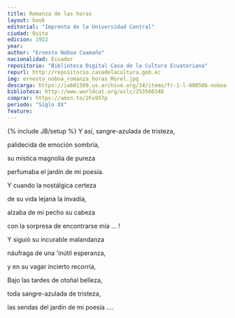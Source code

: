 ```yaml
---
title: Romanza de las horas
layout: book
editorial: "Imprenta de la Universidad Central"
ciudad: Quito
edicion: 1922
year: 
author: "Ernesto Noboa Caamaño"
nacionalidad: Ecuador
repositorio: "Biblioteca Digital Casa de la Cultura Ecuatoriana"
repurl: http://repositorio.casadelacultura.gob.ec
img: ernesto_noboa_romanza_horas_Morel.jpg
descarga: https://ia601509.us.archive.org/34/items/fr-1-l-000506-noboa-romanza/FR1-L-000506-Noboa-Romanza.pdf
biblioteca: http://www.worldcat.org/oclc/253566348
comprar: https://amzn.to/2Fu9X7p
periodo: "Siglo XX"
feature: 
---
```

{% include JB/setup %}
Y así, sangre-azulada de tristeza,
	
palidecida de emoción sombría,
	
su mística magnolia de pureza
	
perfumaba el jardín de mi poesía.
	
	
Y cuando la nostálgica certeza
	
de su vida lejana la invadía,
	
alzaba de mi pecho su cabeza
	
con la sorpresa de encontrarse mía ... !
	
	
Y siguió su incurable malandanza
	
náufraga de una 'inútil esperanza,
	
y en su vagar incierto recorría,
	
Bajo las tardes de otoñal belleza,
	
toda sangre-azulada de tristeza,
	
las sendas del jardín de mi poesía ....
